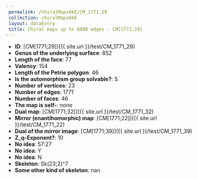 ```yaml
--- 
 permalink: /chiralMaps6kE/CM_1771_29 
 collection: chiralMaps6kE
 layout: dataEntry
 title: Chiral maps up to 6000 edges - CM[1771;29]
---
```


- **ID**: [CM[1771;29]]({{ site.url }}/test/CM_1771_29)
- **Genus of the underlying surface**: 852
- **Length of the face**: 77
- **Valency**: 154
- **Length of the Petrie polygon**: 46
- **Is the automorphism group solvable?**: S
- **Number of vertices**: 23
- **Number of edges**: 1771
- **Number of faces**: 46
- **The map is self-**: none
- **Dual map**: [CM[1771;32]]({{ site.url }}/test/CM_1771_32)
- **Mirror (enantihomorphic) map**: [CM[1771;22]]({{ site.url }}/test/CM_1771_22)
- **Dual of the mirror image**: [CM[1771;39]]({{ site.url }}/test/CM_1771_39)
- **Z_q-Exponent?**: 10
- **No idea**:  57:27
- **No idea**: Y
- **No idea**: N
- **Skeleton**: Sk(23;2)^7
- **Some other kind of skeleton**: nan
